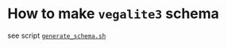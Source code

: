 # How to make `vegalite3` schema

see script [`generate_schema.sh`](https://github.com/procyon-rs/vega_lite_4.rs/blob/master/scripts/generate_schema.sh)
